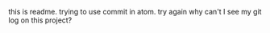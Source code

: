this is readme.
trying to use commit in atom.
try again
why can't I see my git log on this project?
